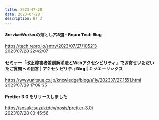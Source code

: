 ```yaml
---
title: 2023-07-28
date: 2023-07-28
description: B! 3
---
```


#### ServiceWorkerの落とし穴8選 - Repro Tech Blog
https://tech.repro.io/entry/2023/07/27/105218<br>
2023/07/28 22:42:07<br>


#### セミナー「改正障害者差別解消法とWebアクセシビリティ」でお寄せいただいたご質問への回答 | アクセシビリティBlog | ミツエーリンクス
https://www.mitsue.co.jp/knowledge/blog/a11y/202307/27_1551.html<br>
2023/07/28 17:08:35<br>


#### Prettier 3.0 をリリースしました
https://sosukesuzuki.dev/posts/prettier-3.0/<br>
2023/07/28 00:45:56<br>


